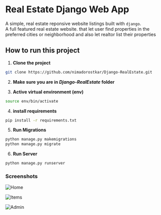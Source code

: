 # Real Estate Django Web App

A simple, real estate reponsive website listings built with `django`. <br>
A full featured real estate website. that let user find properties in the preferred cities or neighborhood and also let realtor list their properties

## How to run this project


1. **Clone the project**

```sh
git clone https://github.com/nimadorostkar/Django-RealEstate.git
```

2.  **Make sure you are in *Django-RealEstate* folder**


3. **Active virtual environment (env)**
```sh
source env/bin/activate
```

4. **install requirements**
```sh
pip install -r requirements.txt
```

5. **Run Migrations**

```sh
python manage.py makemigrations
python manage.py migrate
```

6. **Run Server**

```sh
python manage.py runserver
```



### Screenshots


![Home](https://github.com/nimadorostkar/Django-RealEstate/blob/master/screenshots/2.png)

![Items](https://github.com/nimadorostkar/Django-RealEstate/blob/master/screenshots/1.png)

![Admin](https://github.com/nimadorostkar/Django-RealEstate/blob/master/screenshots/3.png)
